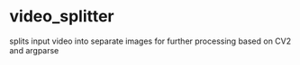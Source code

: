 # video_splitter
splits input video into separate images for further processing
based on CV2 and argparse
